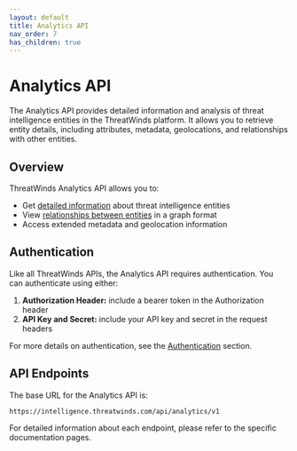 ```yaml
---
layout: default
title: Analytics API
nav_order: 7
has_children: true
---
```


# Analytics API

The Analytics API provides detailed information and analysis of threat intelligence entities in the ThreatWinds platform. It allows you to retrieve entity details, including attributes, metadata, geolocations, and relationships with other entities.

## Overview

ThreatWinds Analytics API allows you to:

- Get [detailed information](/analytics/entity-details) about threat intelligence entities
- View [relationships between entities](/analytics/entity-relations) in a graph format
- Access extended metadata and geolocation information

## Authentication

Like all ThreatWinds APIs, the Analytics API requires authentication. You can authenticate using either:

1. **Authorization Header:** include a bearer token in the Authorization header
2. **API Key and Secret:** include your API key and secret in the request headers

For more details on authentication, see the [Authentication](/auth) section.

## API Endpoints

The base URL for the Analytics API is:

```
https://intelligence.threatwinds.com/api/analytics/v1
```

For detailed information about each endpoint, please refer to the specific documentation pages.
